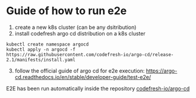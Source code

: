 # Guide of how to run e2e

1. create a new k8s cluster (can be any dsitribution)
2. install codefresh argo cd distribution on a k8s cluster

```
kubectl create namespace argocd
kubectl apply -n argocd -f https://raw.githubusercontent.com/codefresh-io/argo-cd/release-2.1/manifests/install.yaml
```

3. follow the official guide of argo cd for e2e execution: https://argo-cd.readthedocs.io/en/stable/developer-guide/test-e2e/

E2E has been run automatically inside the repository [codefresh-io/argo-cd](https://github.com/codefresh-io/argo-cd/runs/4691172364?check_suite_focus=true)
